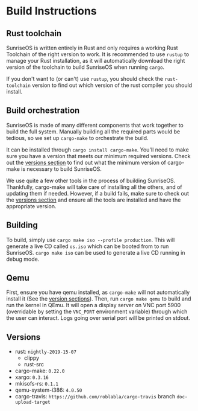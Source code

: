 # Build Instructions

## Rust toolchain

SunriseOS is written entirely in Rust and only requires a working Rust Toolchain
of the right version to work. It is recommended to use `rustup` to manage your
Rust installation, as it will automatically download the right version of the
toolchain to build SunriseOS when running `cargo`.

If you don't want to (or can't) use `rustup`, you should check the
`rust-toolchain` version to find out which version of the rust compiler you
should install.

## Build orchestration

SunriseOS is made of many different components that work together to build the
full system. Manually building all the required parts would be tedious, so we
set up `cargo-make` to orchestrate the build.

It can be installed through `cargo install cargo-make`. You'll need to make sure
you have a version that meets our minimum required versions. Check out the
[versions section](#versions) to find out what the minimum version of cargo-make
is necessary to build SunriseOS.

We use quite a few other tools in the process of building SunriseOS. Thankfully,
cargo-make will take care of installing all the others, and of updating them if
needed. However, if a build fails, make sure to check out the [versions
section](#versions) and ensure all the tools are installed and have the
appropriate version.

## Building

To build, simply use `cargo make iso --profile production`. This will generate a
live CD called `os.iso` which can be booted from to run SunriseOS.
`cargo make iso` can be used to generate a live CD running in debug mode.

## Qemu

First, ensure you have qemu installed, as `cargo-make` will not automatically
install it (See the [version sections](#versions)). Then, run `cargo make qemu`
to build and run the kernel in QEmu. It will open a display server on VNC port
5900 (overridable by setting the `VNC_PORT` environment variable) through which
the user can interact. Logs going over serial port will be printed on stdout.

## Versions

- rust: `nightly-2019-15-07`
  - clippy
  - rust-src
- cargo-make: `0.22.0`
- xargo: `0.3.16`
- mkisofs-rs: `0.1.1`
- qemu-system-i386: `4.0.50`
- cargo-travis: `https://github.com/roblabla/cargo-travis` branch `doc-upload-target`
